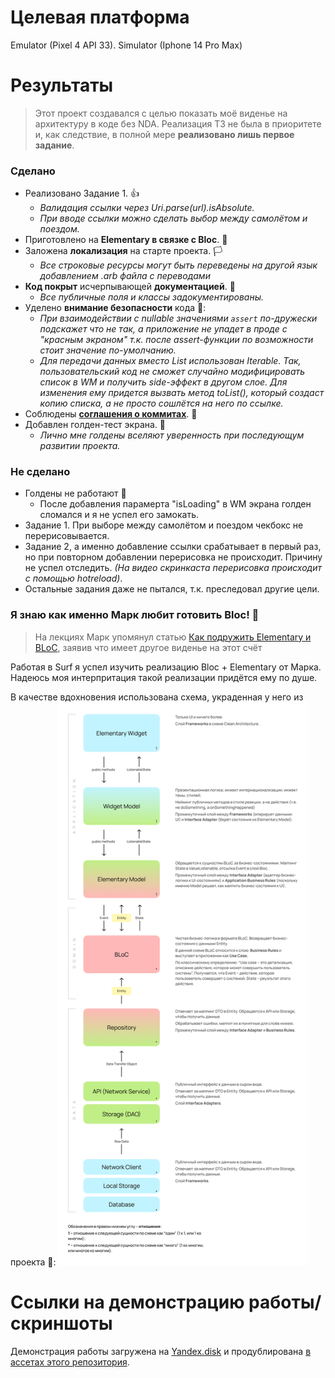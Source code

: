 # Целевая платформа

Emulator (Pixel 4 API 33).
Simulator (Iphone 14 Pro Max)

# Результаты

> Этот проект создавался с целью показать моё виденье на архитектуру в коде без NDA. Реализация
> ТЗ не была в приоритете и, как следствие, в полной мере **реализовано лишь первое задание**.

### Сделано

- Реализовано Задание 1. 👍
  - _Валидация ссылки через Uri.parse(url).isAbsolute._
  - _При вводе ссылки можно сделать выбор между самолётом и поездом._
- Приготовлено на **Elementary в связке с Bloc**. 🐄
- Заложена **локализация** на старте проекта. 🏳️
    - _Все строковые ресурсы могут быть переведены на другой язык добавлением .arb файла с переводами_
- **Код покрыт** исчерпывающей **документацией**. 📄
    - _Все публичные поля и классы задокументированы._
- Уделено **внимание безопасности** кода 🙏:
    - _При взаимодействии с nullable значениями `assert` по-дружески подскажет что не так,
      а приложение не упадет в проде с "красным экраном" т.к. после assert-функции по возможности стоит значение
      по-умолчанию._
    - _Для передачи данных вместо List использован Iterable. Так, пользовательский код не сможет случайно модифицировать
      список в WM и получить side-эффект в другом слое. Для изменения ему придется вызвать метод toList(), который
      создаст
      копию списка, а не просто сошлётся на него по ссылке._
- Соблюдены [**соглашения о коммитах**](https://www.conventionalcommits.org/ru/v1.0.0/). 🤝
- Добавлен голден-тест экрана. 🎰
    - _Лично мне голдены вселяют уверенность при последующум развитии проекта._

### Не сделано

- Голдены не работают 🤡
    - После добавления парамерта "isLoading" в WM экрана голден сломался и я не успел его замокать.
- Задание 1. При выборе между самолётом и поездом чекбокс не перерисовывается.
- Задание 2, а именно добавление ссылки срабатывает в первый раз, но при повторном добавлении перерисовка не происходит.
  Причину не успел отследить. _(На видео скринкаста перерисовка происходит с помощью hotreload)_.
- Остальные задания даже не пытался, т.к. преследовал другие цели.

[//]: # (Громкий заголовок который должен привлечь внимание:)

### Я знаю как именно Марк любит готовить Bloc! 🐽

> На лекциях Марк упомянул статью [Как подружить Elementary и BLoC](https://habr.com/ru/companies/surfstudio/articles/667272/),
> заявив что имеет другое виденье на этот счёт

Работая в Surf я успел изучить реализацию Bloc + Elementary от Марка. Надеюсь моя интерпритация такой реализации придётся ему по душе.

[//]: # (И если всё ок, могу потом как-нибудь доделать и на основе этого можно будет новую статью выпустить 😊.)
[//]: # (Лично мне такая реализация тоже больше зашла 👍 )

В качестве вдохновения использована схема, украденная у него из проекта 👹:
<img alt="image" src="./architecture/scheme.png" width="400"/>

# Ссылки на демонстрацию работы/скриншоты

Демонстрация работы загружена на [Yandex.disk](https://disk.yandex.ru/i/qfYpICYp8tJRlA)
и продублирована
[в ассетах этого репозитория](assets%2Fsurf_flutter_jam_2023.mov).
